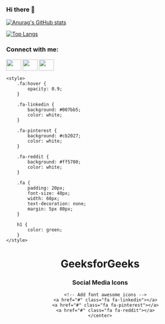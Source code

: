 ### Hi there 👋
[![Anurag's GitHub stats](https://github-readme-stats.vercel.app/api?username=behzad-rabiei&show_icons=true&theme=dark)](https://github.com/anuraghazra/github-readme-stats)

[![Top Langs](https://github-readme-stats.vercel.app/api/top-langs/?username=behzad-rabiei&show_icons=true&theme=dark&layout=compact)](https://github.com/anuraghazra/github-readme-stats)


<h3 align="left">Connect with me:</h3>
<p align="left">
<a href="your link" target="blank"><img align="center" src="https://cdn.jsdelivr.net/npm/simple-icons@3.0.1/icons/telegram.svg" alt="" height="30" width="40" /></a>
<a href="your link" target="blank"><img align="center" src="https://cdn.jsdelivr.net/npm/simple-icons@3.0.1/icons/linkedin.svg" alt="" height="30" width="40" /></a>
<a href="your link" target="blank"><img align="center" src="https://cdn.jsdelivr.net/npm/simple-icons@3.0.1/icons/instagram.svg" alt="" height="30" width="40" /></a>
</p>

<!DOCTYPE html>
<html>
  
<head>
    <meta name="viewport" content=
        "width=device-width, initial-scale=1" />
    <link rel="stylesheet" href=
"https://cdnjs.cloudflare.com/ajax/libs/font-awesome/4.7.0/css/font-awesome.min.css" />
  
    <style>
        .fa:hover {
            opacity: 0.9;
        }
  
        .fa-linkedin {
            background: #007bb5;
            color: white;
        }
  
        .fa-pinterest {
            background: #cb2027;
            color: white;
        }
  
        .fa-reddit {
            background: #ff5700;
            color: white;
        }
  
        .fa {
            padding: 20px;
            font-size: 40px;
            width: 60px;
            text-decoration: none;
            margin: 5px 80px;
        }
  
        h1 {
            color: green;
        }
    </style>
</head>
  
<body>
    <center>
        <h1>GeeksforGeeks</h1>
        <h3>Social Media Icons</h3>
  
        <!-- Add font awesome icons -->
        <a href="#" class="fa fa-linkedin"></a>
        <a href="#" class="fa fa-pinterest"></a>
        <a href="#" class="fa fa-reddit"></a>
    </center>
</body>
  
</html>
<!--
**Behzad-Rabiei/behzad-rabiei** is a ✨ _special_ ✨ repository because its `README.md` (this file) appears on your GitHub profile.

Here are some ideas to get you started:

- 🔭 I’m currently working on ...
- 🌱 I’m currently learning ...
- 👯 I’m looking to collaborate on ...
- 🤔 I’m looking for help with ...
- 💬 Ask me about ...
- 📫 How to reach me: ...
- 😄 Pronouns: ...
- ⚡ Fun fact: ...
-->
